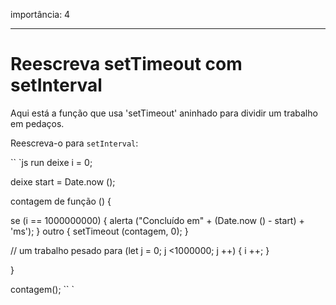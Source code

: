 importância: 4

---

# Reescreva setTimeout com setInterval

Aqui está a função que usa 'setTimeout' aninhado para dividir um trabalho em pedaços.

Reescreva-o para `setInterval`:

`` `js run
deixe i = 0;

deixe start = Date.now ();

contagem de função () {

se (i == 1000000000) {
alerta ("Concluído em" + (Date.now () - start) + 'ms');
} outro {
setTimeout (contagem, 0);
}

// um trabalho pesado
para (let j = 0; j <1000000; j ++) {
i ++;
}

}

contagem();
`` `
